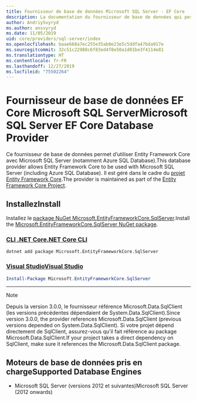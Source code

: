 ```yaml
---
title: Fournisseur de base de données Microsoft SQL Server - EF Core
description: La documentation du fournisseur de base de données qui permet d’utiliser Entity Framework Core avec Microsoft SQL Server
author: AndriySvyryd
ms.author: ansvyryd
ms.date: 11/05/2019
uid: core/providers/sql-server/index
ms.openlocfilehash: baae668a7ec255e35ab0e23e5c5ddfa47bda917e
ms.sourcegitcommit: 32c51c22988c6f83ed4f8e50a1d01be3f4114e81
ms.translationtype: HT
ms.contentlocale: fr-FR
ms.lasthandoff: 12/27/2019
ms.locfileid: "75502264"
---
```

# <a name="microsoft-sql-server-ef-core-database-provider"></a><span data-ttu-id="9975d-103">Fournisseur de base de données EF Core Microsoft SQL Server</span><span class="sxs-lookup"><span data-stu-id="9975d-103">Microsoft SQL Server EF Core Database Provider</span></span>

<span data-ttu-id="9975d-104">Ce fournisseur de base de données permet d’utiliser Entity Framework Core avec Microsoft SQL Server (notamment Azure SQL Database).</span><span class="sxs-lookup"><span data-stu-id="9975d-104">This database provider allows Entity Framework Core to be used with Microsoft SQL Server (including Azure SQL Database).</span></span> <span data-ttu-id="9975d-105">Il est géré dans le cadre du [projet Entity Framework Core](https://github.com/aspnet/EntityFrameworkCore).</span><span class="sxs-lookup"><span data-stu-id="9975d-105">The provider is maintained as part of the [Entity Framework Core Project](https://github.com/aspnet/EntityFrameworkCore).</span></span>

## <a name="install"></a><span data-ttu-id="9975d-106">Installez</span><span class="sxs-lookup"><span data-stu-id="9975d-106">Install</span></span>

<span data-ttu-id="9975d-107">Installez le [package NuGet Microsoft.EntityFrameworkCore.SqlServer](https://www.nuget.org/packages/Microsoft.EntityFrameworkCore.SqlServer/).</span><span class="sxs-lookup"><span data-stu-id="9975d-107">Install the [Microsoft.EntityFrameworkCore.SqlServer NuGet package](https://www.nuget.org/packages/Microsoft.EntityFrameworkCore.SqlServer/).</span></span>

### <a name="net-core-clitabdotnet-core-cli"></a>[<span data-ttu-id="9975d-108">CLI .NET Core</span><span class="sxs-lookup"><span data-stu-id="9975d-108">.NET Core CLI</span></span>](#tab/dotnet-core-cli)

```dotnetcli
dotnet add package Microsoft.EntityFrameworkCore.SqlServer
```

### <a name="visual-studiotabvs"></a>[<span data-ttu-id="9975d-109">Visual Studio</span><span class="sxs-lookup"><span data-stu-id="9975d-109">Visual Studio</span></span>](#tab/vs)

``` powershell
Install-Package Microsoft.EntityFrameworkCore.SqlServer
```

***

> [!NOTE]
> <span data-ttu-id="9975d-110">Depuis la version 3.0.0, le fournisseur référence Microsoft.Data.SqlClient (les versions précédentes dépendaient de System.Data.SqlClient).</span><span class="sxs-lookup"><span data-stu-id="9975d-110">Since version 3.0.0, the provider references Microsoft.Data.SqlClient (previous versions depended on System.Data.SqlClient).</span></span> <span data-ttu-id="9975d-111">Si votre projet dépend directement de SqlClient, assurez-vous qu’il fait référence au package Microsoft.Data.SqlClient.</span><span class="sxs-lookup"><span data-stu-id="9975d-111">If your project takes a direct dependency on SqlClient, make sure it references the Microsoft.Data.SqlClient package.</span></span>

## <a name="supported-database-engines"></a><span data-ttu-id="9975d-112">Moteurs de base de données pris en charge</span><span class="sxs-lookup"><span data-stu-id="9975d-112">Supported Database Engines</span></span>

* <span data-ttu-id="9975d-113">Microsoft SQL Server (versions 2012 et suivantes)</span><span class="sxs-lookup"><span data-stu-id="9975d-113">Microsoft SQL Server (2012 onwards)</span></span>
